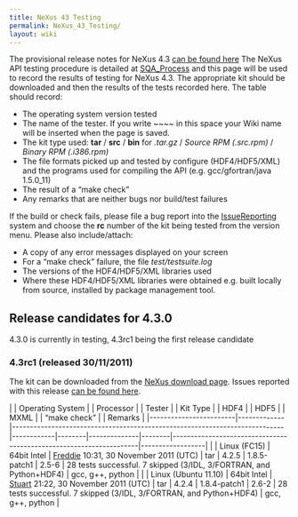 ```yaml
---
title: NeXus 43 Testing
permalink: NeXus_43_Testing/
layout: wiki
---
```


The provisional release notes for NeXus 4.3 [can be found
here](Nexus_43_Release_Notes "wikilink") The NeXus API testing procedure
is detailed at [SQA\_Process](SQA_Process "wikilink") and this page will
be used to record the results of testing for NeXus 4.3. The appropriate
kit should be downloaded and then the results of the tests recorded
here. The table should record:

-   The operating system version tested
-   The name of the tester. If you write ~~~~ in this space your Wiki
    name will be inserted when the page is saved.
-   The kit type used: **tar** / **src** / **bin** for *.tar.gz* /
    *Source RPM (.src.rpm)* / *Binary RPM (.i386.rpm)*
-   The file formats picked up and tested by configure (HDF4/HDF5/XML)
    and the programs used for compiling the API (e.g. gcc/gfortran/java
    1.5.0\_11)
-   The result of a “make check”
-   Any remarks that are neither bugs nor build/test failures

If the build or check fails, please file a bug report into the
[IssueReporting](IssueReporting "wikilink") system and choose the **rc**
number of the kit being tested from the version menu. Please also
include/attach:

-   A copy of any error messages displayed on your screen
-   For a “make check” failure, the file *test/testsuite.log*
-   The versions of the HDF4/HDF5/XML libraries used
-   Where these HDF4/HDF5/XML libraries were obtained e.g. built locally
    from source, installed by <whatever> package management tool.

Release candidates for 4.3.0
----------------------------

4.3.0 is currently in testing, 4.3rc1 being the first release candidate

### 4.3rc1 (released 30/11/2011)

The kit can be downloaded from the [NeXus download
page](http://download.nexusformat.org/kits/nx43testing.shtml). Issues
reported with this release [can be found
here](http://trac.nexusformat.org/code/query?status=new&status=assigned&status=reopened&status=closed&version=4.3.0-rc1&order=priority).

| | Operating System     | | Processor | | Tester                                                                   | | Kit Type | | HDF4 | | HDF5       | | MXML | | “make check”                                                     | | Remarks        |
|------------------------|-------------|----------------------------------------------------------------------------|------------|--------|--------------|--------|--------------------------------------------------------------------|------------------|
| | Linux (FC15)         | 64bit Intel | [Freddie](User%3AFreddie_Akeroyd "wikilink") 10:31, 30 November 2011 (UTC) | tar        | 4.2.5  | 1.8.5-patch1 | 2.5-6  | 28 tests successful. 7 skipped (3/IDL, 3/FORTRAN, and Python+HDF4) | gcc, g++, python |
| | Linux (Ubuntu 11.10) | 64bit Intel | [Stuart](User%3AStuart_Campbell "wikilink") 21:22, 30 November 2011 (UTC)  | tar        | 4.2.4  | 1.8.4-patch1 | 2.6-2  | 28 tests successful. 7 skipped (3/IDL, 3/FORTRAN, and Python+HDF4) | gcc, g++, python |


